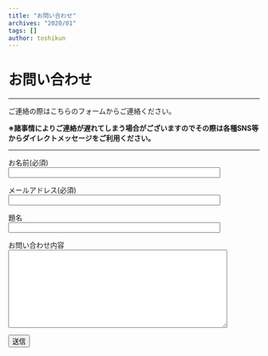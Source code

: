 ```yaml
---
title: "お問い合わせ"
archives: "2020/01"
tags: []
author: toshikun
---
```

# お問い合わせ
***
ご連絡の際はこちらのフォームからご連絡ください。

**※諸事情によりご連絡が遅れてしまう場合がございますのでその際は各種SNS等からダイレクトメッセージをご利用ください。**
***
<form name="contact" method="POST" action="/page/success" data-netlify="true">
  <p>
    <label>お名前(必須)<br>
    <input type="text" name="name" size="50" required/></label>
  <p>
    <label>メールアドレス(必須)<br>
    <input type="email" name="email" size="50" required/></label>
  </p>
  <p>
    <label>題名<br>
    <input type="text" name="title" size="50" /></label>   
  </p>
  <p>
    <label>お問い合わせ内容<br>
    <textarea name="message" cols="52" rows="10" /></textarea></label>
  </p>
  <p>
    <button type="submit">送信</button>
  </p>
</form>